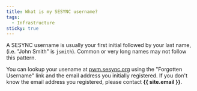 ```yaml
---
title: What is my SESYNC username?
tags:
  - Infrastructure
sticky: true
---
```


A SESYNC username is usually your first initial followed by your last name, (i.e. "John Smith" is
`jsmith`). Common or very long names may not follow this pattern.

You can lookup your usename at [pwm.sesync.org](https://pwm.sesync.org/) using the "Forgotten
Username" link and the email address you initially registered. If you don't know the email
address you registered, please contact **{{ site.email }}**.
